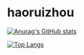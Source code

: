 # haoruizhou

[![Anurag's GitHub stats](https://github-readme-stats.vercel.app/api?username=haoruizhou&hide_rank=true&theme=one_dark_pro)](https://github.com/haoruizhou/github-readme-stats)



[![Top Langs](https://github-readme-stats.vercel.app/api/top-langs/?username=haoruizhou&theme=one_dark_pro)](https://github.com/haoruizhou/github-readme-stats)
